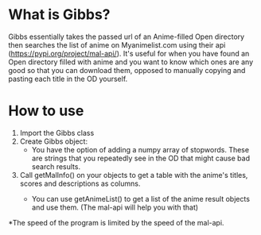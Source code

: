 # What is Gibbs?
Gibbs essentially takes the passed url of an Anime-filled Open directory then searches the list of anime on Myanimelist.com using their api (https://pypi.org/project/mal-api/). It's useful for when you have found an Open directory filled with anime and you want to know which ones are any good so that you can download them, opposed to manually copying and pasting each title in the OD yourself.

# How to use
  1. Import the Gibbs class
  2. Create Gibbs object: 
      - You have the option of adding a numpy array of stopwords. These are strings that you repeatedly see in the OD that might cause bad search results.
  3. Call getMalInfo(<OD url>) on your objects to get a table with the anime's titles, scores and descriptions as columns.
     - You can use getAnimeList() to get a list of the anime result objects and use them. (The mal-api will help you with that)
  
  *The speed of the program is limited by the speed of the mal-api.
